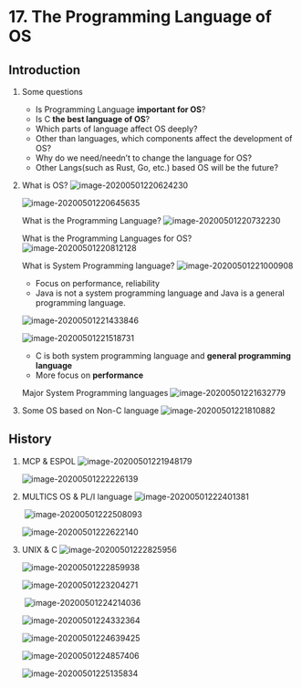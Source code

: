 # 17. The Programming Language of OS

## Introduction

1. Some questions
   - Is Programming Language **important for OS**?
   - Is C **the best language of OS**?
   - Which parts of language affect OS deeply?
   - Other than languages, which components affect the development of OS?
   - Why do we need/needn’t to change the language for OS?
   - Other Langs(such as Rust, Go, etc.) based OS will be the future?

2. What is OS?
   ![image-20200501220624230](lec17.assets/image-20200501220624230.png)

   ![image-20200501220645635](lec17.assets/image-20200501220645635.png)

   What is the Programming Language?
   ![image-20200501220732230](lec17.assets/image-20200501220732230.png)

   What is the Programming Languages for OS?
   ![image-20200501220812128](lec17.assets/image-20200501220812128.png)

   What is System Programming language?
   ![image-20200501221000908](lec17.assets/image-20200501221000908.png)

   - Focus on performance, reliability
   - Java is not a system programming language and Java is a general programming language. 

   ![image-20200501221433846](lec17.assets/image-20200501221433846.png)

   ![image-20200501221518731](lec17.assets/image-20200501221518731.png)

   - C is both system programming language and **general programming language**
   - More focus on **performance**

   Major System Programming languages
   ![image-20200501221632779](lec17.assets/image-20200501221632779.png)

3. Some OS based on Non-C language
   ![image-20200501221810882](lec17.assets/image-20200501221810882.png)

## History

1. MCP & ESPOL
   ![image-20200501221948179](lec17.assets/image-20200501221948179.png)

   ![image-20200501222226139](lec17.assets/image-20200501222226139.png)

2. MULTICS OS & PL/I language
   ![image-20200501222401381](lec17.assets/image-20200501222401381.png)

   ​	![image-20200501222508093](lec17.assets/image-20200501222508093.png)

   ![image-20200501222622140](lec17.assets/image-20200501222622140.png)

3. UNIX & C
   ![image-20200501222825956](lec17.assets/image-20200501222825956.png)

   ![image-20200501222859938](lec17.assets/image-20200501222859938.png)

   ![image-20200501223204271](lec17.assets/image-20200501223204271.png)

   ​	![image-20200501224214036](lec17.assets/image-20200501224214036.png)

   ![image-20200501224332364](lec17.assets/image-20200501224332364.png)

   ![image-20200501224639425](lec17.assets/image-20200501224639425.png)

   ![image-20200501224857406](lec17.assets/image-20200501224857406.png)

   ![image-20200501225135834](lec17.assets/image-20200501225135834.png)

   